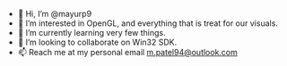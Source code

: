 - 👋 Hi, I’m @mayurp9
- 👀 I’m interested in OpenGL, and everything that is treat for our visuals.
- 🌱 I’m currently learning very few things.
- 💞️ I’m looking to collaborate on Win32 SDK.
- 📫 Reach me at my personal email m.patel94@outlook.com

<!---
mayurp9/mayurp9 is a ✨ special ✨ repository because its `README.md` (this file) appears on your GitHub profile.
You can click the Preview link to take a look at your changes.
--->
